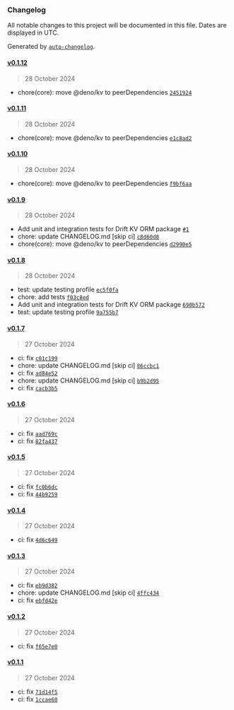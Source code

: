 ### Changelog

All notable changes to this project will be documented in this file. Dates are displayed in UTC.

Generated by [`auto-changelog`](https://github.com/CookPete/auto-changelog).

#### [v0.1.12](https://github.com/felipebarcelospro/drift-kv/compare/v0.1.11...v0.1.12)

> 28 October 2024

- chore(core): move @deno/kv to peerDependencies [`2451924`](https://github.com/felipebarcelospro/drift-kv/commit/24519242d10d4a064d60fbb584ae8f1cb3608ca1)

#### [v0.1.11](https://github.com/felipebarcelospro/drift-kv/compare/v0.1.10...v0.1.11)

> 28 October 2024

- chore(core): move @deno/kv to peerDependencies [`e1c8ad2`](https://github.com/felipebarcelospro/drift-kv/commit/e1c8ad2fd8345cf270e474cc6d5e3eebdc29634c)

#### [v0.1.10](https://github.com/felipebarcelospro/drift-kv/compare/v0.1.9...v0.1.10)

> 28 October 2024

- chore(core): move @deno/kv to peerDependencies [`f9bf6aa`](https://github.com/felipebarcelospro/drift-kv/commit/f9bf6aa0ac62cfb35ea3881762293fe3e1bf36f4)

#### [v0.1.9](https://github.com/felipebarcelospro/drift-kv/compare/v0.1.8...v0.1.9)

> 28 October 2024

- Add unit and integration tests for Drift KV ORM package [`#1`](https://github.com/felipebarcelospro/drift-kv/pull/1)
- chore: update CHANGELOG.md [skip ci] [`c8d60d8`](https://github.com/felipebarcelospro/drift-kv/commit/c8d60d86a41c7dfa34a3e69ad8ad3189f551c517)
- chore(core): move @deno/kv to peerDependencies [`d2990e5`](https://github.com/felipebarcelospro/drift-kv/commit/d2990e5a77a770485926bae60b3cdd8a4e2c1f7e)

#### [v0.1.8](https://github.com/felipebarcelospro/drift-kv/compare/v0.1.7...v0.1.8)

> 28 October 2024

- test: update testing profile [`ec5f0fa`](https://github.com/felipebarcelospro/drift-kv/commit/ec5f0faf937089e4d3fa4ba5ad8a5de4dff18d06)
- chore: add tests [`f03c8ed`](https://github.com/felipebarcelospro/drift-kv/commit/f03c8ed6e2455d90ac7ee4a72718d0f9e4520062)
- Add unit and integration tests for Drift KV ORM package [`690b572`](https://github.com/felipebarcelospro/drift-kv/commit/690b57264f51a486a90f8674db48050c3fe74168)
- test: update testing profile [`9a755b7`](https://github.com/felipebarcelospro/drift-kv/commit/9a755b7c347a475c8213f4c7cd3d11c9e8a8f158)

#### [v0.1.7](https://github.com/felipebarcelospro/drift-kv/compare/v0.1.6...v0.1.7)

> 27 October 2024

- ci: fix [`c01c199`](https://github.com/felipebarcelospro/drift-kv/commit/c01c199e8d311214ff92c08bf524c69653a0e9de)
- chore: update CHANGELOG.md [skip ci] [`86ccbc1`](https://github.com/felipebarcelospro/drift-kv/commit/86ccbc147961387d777e15b7fbf569615dfe25b2)
- ci: fix [`ad84e52`](https://github.com/felipebarcelospro/drift-kv/commit/ad84e524d184fa693ac961f3638642dfcd063489)
- chore: update CHANGELOG.md [skip ci] [`b9b2d95`](https://github.com/felipebarcelospro/drift-kv/commit/b9b2d95f020b2ac4ba0f3ba4639e44c5f4da7078)
- ci: fix [`cacb3b5`](https://github.com/felipebarcelospro/drift-kv/commit/cacb3b551b8a0aa65e4456c24824d8b74b03986d)

#### [v0.1.6](https://github.com/felipebarcelospro/drift-kv/compare/v0.1.5...v0.1.6)

> 27 October 2024

- ci: fix [`aad769c`](https://github.com/felipebarcelospro/drift-kv/commit/aad769c5b891228455d5b3af03543b8e865d2b7c)
- ci: fix [`82fa437`](https://github.com/felipebarcelospro/drift-kv/commit/82fa4379308e024f4999493ebbaf255f712650f2)

#### [v0.1.5](https://github.com/felipebarcelospro/drift-kv/compare/v0.1.4...v0.1.5)

> 27 October 2024

- ci: fix [`fc0b6dc`](https://github.com/felipebarcelospro/drift-kv/commit/fc0b6dc6c3548286ceab70110d8e47adb150c192)
- ci: fix [`44b9259`](https://github.com/felipebarcelospro/drift-kv/commit/44b9259baa0fe15658bd3df4fd7cb95760c19b81)

#### [v0.1.4](https://github.com/felipebarcelospro/drift-kv/compare/v0.1.3...v0.1.4)

> 27 October 2024

- ci: fix [`4d6c649`](https://github.com/felipebarcelospro/drift-kv/commit/4d6c64996eaf5cf530171586f1f8afaad05b9105)

#### [v0.1.3](https://github.com/felipebarcelospro/drift-kv/compare/v0.1.2...v0.1.3)

> 27 October 2024

- ci: fix [`eb9d382`](https://github.com/felipebarcelospro/drift-kv/commit/eb9d3822e94cc8b403f475676bc2dce1b498dce3)
- chore: update CHANGELOG.md [skip ci] [`4ffc434`](https://github.com/felipebarcelospro/drift-kv/commit/4ffc4347d7782e5e616080876d1b56d193cefc82)
- ci: fix [`ebfd42e`](https://github.com/felipebarcelospro/drift-kv/commit/ebfd42eda0e12047c3b838f96024b1ac39b6dbbe)

#### [v0.1.2](https://github.com/felipebarcelospro/drift-kv/compare/v0.1.1...v0.1.2)

> 27 October 2024

- ci: fix [`f65e7e0`](https://github.com/felipebarcelospro/drift-kv/commit/f65e7e03f1ad44c9282747d254b0cac7d1843f78)

#### [v0.1.1](https://github.com/felipebarcelospro/drift-kv/compare/v0.1.0...v0.1.1)

> 27 October 2024

- ci: fix [`71d14f5`](https://github.com/felipebarcelospro/drift-kv/commit/71d14f59507723ead6320c881bc35d1d2537c570)
- ci: fix [`1ccae60`](https://github.com/felipebarcelospro/drift-kv/commit/1ccae60c634f6f645d2dd6fc2ae517ceadc8e974)

